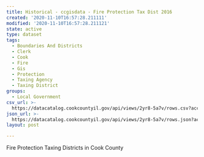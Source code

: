 ```yaml
---
title: Historical - ccgisdata - Fire Protection Tax Dist 2016
created: '2020-11-10T16:57:28.211111'
modified: '2020-11-10T16:57:28.211121'
state: active
type: dataset
tags:
  - Boundaries And Districts
  - Clerk
  - Cook
  - Fire
  - Gis
  - Protection
  - Taxing Agency
  - Taxing District
groups:
  - Local Government
csv_url: >-
  https://datacatalog.cookcountyil.gov/api/views/2yr8-5a7v/rows.csv?accessType=DOWNLOAD
json_url: >-
  https://datacatalog.cookcountyil.gov/api/views/2yr8-5a7v/rows.json?accessType=DOWNLOAD
layout: post

---
```

Fire Protection Taxing Districts in Cook County
